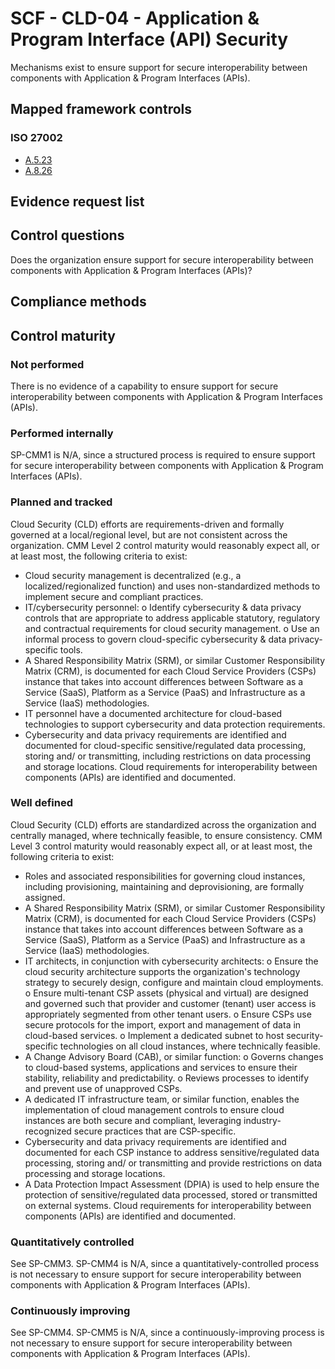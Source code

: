 # SCF - CLD-04 - Application & Program Interface (API) Security
Mechanisms exist to ensure support for secure interoperability between components with Application & Program Interfaces (APIs).
## Mapped framework controls
### ISO 27002
- [A.5.23](../iso27002/a-5.md#a523)
- [A.8.26](../iso27002/a-8.md#a826)

## Evidence request list


## Control questions
Does the organization ensure support for secure interoperability between components with Application & Program Interfaces (APIs)?

## Compliance methods


## Control maturity
### Not performed
There is no evidence of a capability to ensure support for secure interoperability between components with Application & Program Interfaces (APIs).

### Performed internally
SP-CMM1 is N/A, since a structured process is required to ensure support for secure interoperability between components with Application & Program Interfaces (APIs).

### Planned and tracked
Cloud Security (CLD) efforts are requirements-driven and formally governed at a local/regional level, but are not consistent across the organization. CMM Level 2 control maturity would reasonably expect all, or at least most, the following criteria to exist:
- Cloud security management is decentralized (e.g., a localized/regionalized function) and uses non-standardized methods to implement secure and compliant practices.
- IT/cybersecurity personnel:
o	Identify cybersecurity & data privacy controls that are appropriate to address applicable statutory, regulatory and contractual requirements for cloud security management.
o	Use an informal process to govern cloud-specific cybersecurity & data privacy-specific tools.
- A Shared Responsibility Matrix (SRM), or similar Customer Responsibility Matrix (CRM), is documented for each Cloud Service Providers (CSPs) instance that takes into account differences between Software as a Service (SaaS), Platform as a Service (PaaS) and Infrastructure as a Service (IaaS) methodologies.
- IT personnel have a documented architecture for cloud-based technologies to support cybersecurity and data protection requirements.
- Cybersecurity and data privacy requirements are identified and documented for cloud-specific sensitive/regulated data processing, storing and/ or transmitting, including restrictions on data processing and storage locations.
Cloud requirements for interoperability between components (APIs) are identified and documented.

### Well defined
Cloud Security (CLD) efforts are standardized across the organization and centrally managed, where technically feasible, to ensure consistency. CMM Level 3 control maturity would reasonably expect all, or at least most, the following criteria to exist:
- Roles and associated responsibilities for governing cloud instances, including provisioning, maintaining and deprovisioning, are formally assigned.
- A Shared Responsibility Matrix (SRM), or similar Customer Responsibility Matrix (CRM), is documented for each Cloud Service Providers (CSPs) instance that takes into account differences between Software as a Service (SaaS), Platform as a Service (PaaS) and Infrastructure as a Service (IaaS) methodologies.
- IT architects, in conjunction with cybersecurity architects:
o	Ensure the cloud security architecture supports the organization's technology strategy to securely design, configure and maintain cloud employments.
o	Ensure multi-tenant CSP assets (physical and virtual) are designed and governed such that provider and customer (tenant) user access is appropriately segmented from other tenant users.
o	Ensure CSPs use secure protocols for the import, export and management of data in cloud-based services.
o	Implement a dedicated subnet to host security-specific technologies on all cloud instances, where technically feasible.
- A Change Advisory Board (CAB), or similar function:
o	Governs changes to cloud-based systems, applications and services to ensure their stability, reliability and predictability.
o	Reviews processes to identify and prevent use of unapproved CSPs.
- A dedicated IT infrastructure team, or similar function, enables the implementation of cloud management controls to ensure cloud instances are both secure and compliant, leveraging industry-recognized secure practices that are CSP-specific.
- Cybersecurity and data privacy requirements are identified and documented for each CSP instance to address sensitive/regulated data processing, storing and/ or transmitting and provide restrictions on data processing and storage locations.
- A Data Protection Impact Assessment (DPIA) is used to help ensure the protection of sensitive/regulated data processed, stored or transmitted on external systems.
Cloud requirements for interoperability between components (APIs) are identified and documented.

### Quantitatively controlled
See SP-CMM3. SP-CMM4 is N/A, since a quantitatively-controlled process is not necessary to ensure support for secure interoperability between components with Application & Program Interfaces (APIs).

### Continuously improving
See SP-CMM4. SP-CMM5 is N/A, since a continuously-improving process is not necessary to ensure support for secure interoperability between components with Application & Program Interfaces (APIs).
